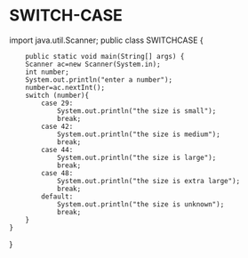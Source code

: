 # SWITCH-CASE
import java.util.Scanner;
public class SWITCHCASE {

        public static void main(String[] args) {
        Scanner ac=new Scanner(System.in);
        int number;
        System.out.println("enter a number");
        number=ac.nextInt();
        switch (number){
            case 29:
                System.out.println("the size is small");
                break;
            case 42:
                System.out.println("the size is medium");
                break;
            case 44:
                System.out.println("the size is large");
                break;
            case 48:
                System.out.println("the size is extra large");
                break;
            default:
                System.out.println("the size is unknown");
                break;
        }
    }
    
}


